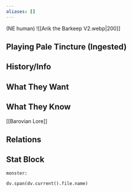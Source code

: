 ```yaml
---
aliases: []
---
```

(NE human)
![[Arik the Barkeep V2.webp|200]]
## Playing Pale Tincture (Ingested)

## History/Info

## What They Want

## What They Know
[[Barovian Lore]]

## Relations

## Stat Block

```statblock
monster:
```

```dataviewjs
dv.span(dv.current().file.name)
```
